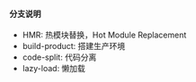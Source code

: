 #### 分支说明
- HMR: 热模块替换，Hot Module Replacement
- build-product: 搭建生产环境
- code-split: 代码分离
- lazy-load: 懒加载